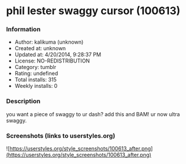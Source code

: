 # phil lester swaggy cursor (100613)

### Information
- Author: kalikuma (unknown)
- Created at: unknown
- Updated at: 4/20/2014, 9:28:37 PM
- License: NO-REDISTRIBUTION
- Category: tumblr
- Rating: undefined
- Total installs: 315
- Weekly installs: 0


### Description
you want a piece of swaggy to ur dash? add this and BAM! ur now ultra swaggy.


### Screenshots (links to userstyles.org)
![https://userstyles.org/style_screenshots/100613_after.png](https://userstyles.org/style_screenshots/100613_after.png)


